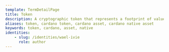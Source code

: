 ```yaml
---
template: TermDetailPage
title: Token
description: A cryptographic token that represents a footprint of value defined by the community, market state, or self-governed entity. A token can be fungible or non-fungible, and act as a payment unit, reward, trading asset, or information holder.
aliases: token, cardano token, cardano asset, cardano native asset 
keywords: token, cardano, asset, native
identities: 
    - slug: /identities/wael-ivie
      role: author
---
```

